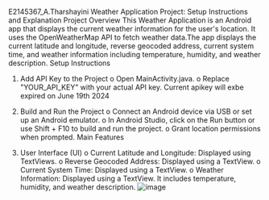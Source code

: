 E2145367_A.Tharshayini
Weather Application Project: Setup Instructions and Explanation
Project Overview
This Weather Application is an Android app that displays the current weather information for the user's location. It uses the OpenWeatherMap API to fetch weather data.The app displays the current latitude and longitude, reverse geocoded address, current system time, and weather information including temperature, humidity, and weather description.
Setup Instructions
1.	Add API Key to the Project
o	Open MainActivity.java.
o	Replace "YOUR_API_KEY" with your actual API key.
Current apikey will exbe expired on June 19th 2024
 
2.	Build and Run the Project
o	Connect an Android device via USB or set up an Android emulator.
o	In Android Studio, click on the Run button or use Shift + F10 to build and run the project.
o	Grant location permissions when prompted.
Main Features
1.	User Interface (UI)
o	Current Latitude and Longitude: Displayed using TextViews.
o	Reverse Geocoded Address: Displayed using a TextView.
o	Current System Time: Displayed using a TextView.
o	Weather Information: Displayed using a TextView. It includes temperature, humidity, and weather description.
![image](https://github.com/uom-t/WeatherApp/assets/171805461/4869fd9e-a627-49fc-bcf4-e4fc48078efe)

 



